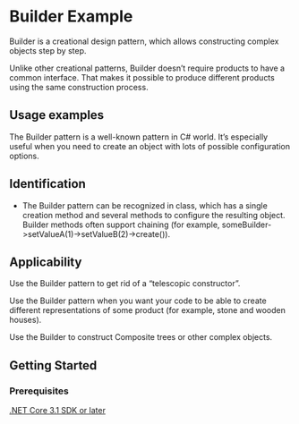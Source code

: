 # Builder Example
Builder is a creational design pattern, which allows constructing complex objects step by step.

Unlike other creational patterns, Builder doesn’t require products to have a common interface. That makes it possible to produce different products using the same construction process.

## Usage examples
The Builder pattern is a well-known pattern in C# world. It’s especially useful when you need to create an object with lots of possible configuration options.

## Identification
* The Builder pattern can be recognized in class, which has a single creation method and several methods to configure the resulting object. Builder methods often support chaining (for example, someBuilder->setValueA(1)->setValueB(2)->create()).

## Applicability
Use the Builder pattern to get rid of a “telescopic constructor”.

Use the Builder pattern when you want your code to be able to create different representations of some product (for example, stone and wooden houses).

Use the Builder to construct Composite trees or other complex objects.

## Getting Started

### Prerequisites

[.NET Core 3.1 SDK or later](https://dotnet.microsoft.com/download/dotnet-core/3.1)
